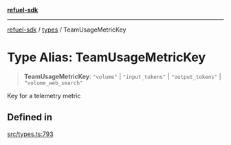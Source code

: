 [**refuel-sdk**](../../README.md)

***

[refuel-sdk](../../modules.md) / [types](../README.md) / TeamUsageMetricKey

# Type Alias: TeamUsageMetricKey

> **TeamUsageMetricKey**: `"volume"` \| `"input_tokens"` \| `"output_tokens"` \| `"volume_web_search"`

Key for a telemetry metric

## Defined in

[src/types.ts:793](https://github.com/refuel-ai/refuel-sdk/blob/ce96b857bf5c9f1c73e98ea4629535109c473935/src/types.ts#L793)

